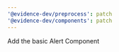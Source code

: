 ```yaml
---
'@evidence-dev/preprocess': patch
'@evidence-dev/components': patch
---
```


Add the basic Alert Component

